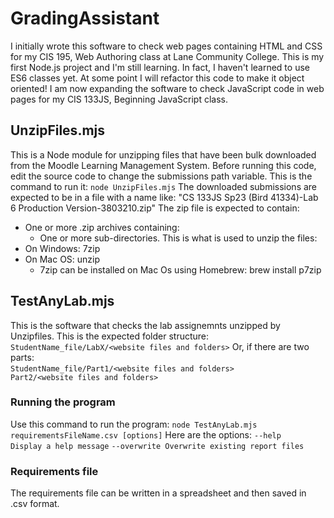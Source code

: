 # GradingAssistant
I initially wrote this software to check web pages containing HTML and CSS for my CIS 195, Web Authoring class at Lane Community College.
This is my first Node.js project and I'm still learning. In fact, I haven't learned to use ES6 classes yet. At some point I will refactor this code to make it object oriented!
I am now expanding the software to check JavaScript code in web pages for my CIS 133JS, Beginning JavaScript class.

## UnzipFiles.mjs
This is a Node module for unzipping files that have been bulk downloaded from the Moodle Learning Management System. 
Before running this code, edit the source code to change the submissions path variable.
This is the command to run it:
`node UnzipFiles.mjs`
The downloaded submissions are expected to be in a file with a name like: "CS 133JS Sp23 (Bird 41334)-Lab 6 Production Version-3803210.zip"
The zip file is expected to contain: 
- One or more .zip archives containing:
  - One or more sub-directories.
This is what is used to unzip the files:
- On Windows: 7zip
- On Mac OS: unzip
  - 7zip can be installed on Mac Os using Homebrew: brew install p7zip

## TestAnyLab.mjs
This is the software that checks the lab assignemnts unzipped by Unzipfiles. This is the expected folder structure:
`StudentName_file/LabX/<website files and folders>`
Or, if there are two parts:  
`StudentName_file/Part1/<website files and folders>`
`                 Part2/<website files and folders>`

 ### Running the program
 Use this command to run the program:
`node TestAnyLab.mjs requirementsFileName.csv [options]`
Here are the options:
`--help      Display a help message`
`--overwrite Overwrite existing report files`

### Requirements file
The requirements file can be written in a spreadsheet and then saved in .csv format.


